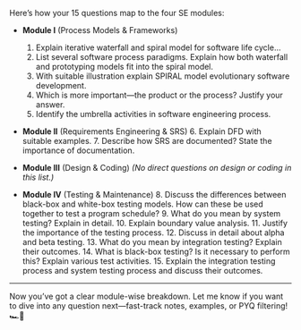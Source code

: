 Here’s how your 15 questions map to the four SE modules:

* **Module I** (Process Models & Frameworks)

  1. Explain iterative waterfall and spiral model for software life cycle…
  2. List several software process paradigms. Explain how both waterfall and prototyping models fit into the spiral model.
  3. With suitable illustration explain SPIRAL model evolutionary software development.
  4. Which is more important—the product or the process? Justify your answer.
  5. Identify the umbrella activities in software engineering process.

* **Module II** (Requirements Engineering & SRS)
  6\. Explain DFD with suitable examples.
  7\. Describe how SRS are documented? State the importance of documentation.

* **Module III** (Design & Coding)
  *(No direct questions on design or coding in this list.)*

* **Module IV** (Testing & Maintenance)
  8\. Discuss the differences between black-box and white-box testing models. How can these be used together to test a program schedule?
  9\. What do you mean by system testing? Explain in detail.
  10\. Explain boundary value analysis.
  11\. Justify the importance of the testing process.
  12\. Discuss in detail about alpha and beta testing.
  13\. What do you mean by integration testing? Explain their outcomes.
  14\. What is black-box testing? Is it necessary to perform this? Explain various test activities.
  15\. Explain the integration testing process and system testing process and discuss their outcomes.

---

Now you’ve got a clear module-wise breakdown. Let me know if you want to dive into any question next—fast-track notes, examples, or PYQ filtering! 🏎️💨
